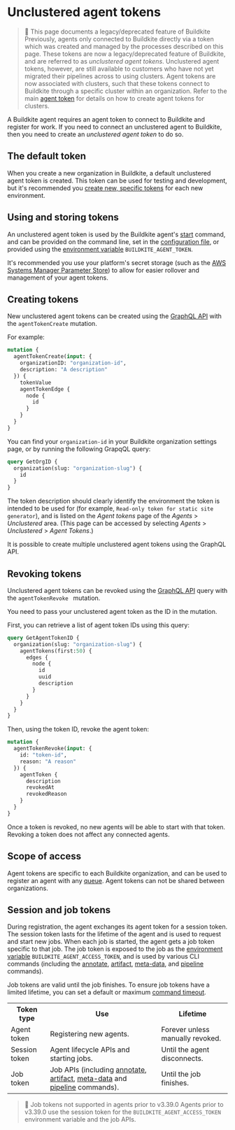# Unclustered agent tokens

>📘 This page documents a legacy/deprecated feature of Buildkite
> Previously, agents only connected to Buildkite directly via a token which was created and managed by the processes described on this page. These tokens are now a legacy/deprecated feature of Buildkite, and are referred to as _unclustered agent tokens_. Unclustered agent tokens, however, are still available to customers who have not yet migrated their pipelines across to using clusters.
> Agent tokens are now associated with clusters, such that these tokens connect to Buildkite through a specific cluster within an organization. Refer to the main [agent token](/docs/agent/v3/tokens) for details on how to create agent tokens for clusters.

A Buildkite agent requires an agent token to connect to Buildkite and register for work. If you need to connect an unclustered agent to Buildkite, then you need to create an _unclustered agent token_ to do so.

<!-- If you are an admin of your Buildkite organization, you can view the tokens on your [Agents page](https://buildkite.com/organizations/-/agents). -->

## The default token

<!-- Is this section still valid? Should this instead be called the 'initial unclustered agent token'? -->

When you create a new organization in Buildkite, a default unclustered agent token is created. This token can be used for testing and development, but it's recommended you [create new, specific tokens](#creating-tokens) for each new environment.

## Using and storing tokens

An unclustered agent token is used by the Buildkite agent's [start](/docs/agent/v3/cli-start#starting-an-agent) command, and can be provided on the command line, set in the [configuration file](/docs/agent/v3/configuration), or provided using the [environment variable](/docs/pipelines/environment-variables) `BUILDKITE_AGENT_TOKEN`.

It's recommended you use your platform's secret storage (such as the [AWS Systems Manager Parameter Store](https://docs.aws.amazon.com/systems-manager/latest/userguide/systems-manager-paramstore.html)) to allow for easier rollover and management of your agent tokens.

## Creating tokens

New unclustered agent tokens can be created using the [GraphQL API](/docs/apis/graphql-api) with the `agentTokenCreate` mutation.

For example:

```graphql
mutation {
  agentTokenCreate(input: {
    organizationID: "organization-id",
    description: "A description"
  }) {
    tokenValue
    agentTokenEdge {
      node {
        id
      }
    }
  }
}
```

You can find your `organization-id` in your Buildkite organization settings page, or by running the following GrapqQL query:

```graphql
query GetOrgID {
  organization(slug: "organization-slug") {
    id
  }
}
```

<!--alex ignore clearly-->

The token description should clearly identify the environment the token is intended to be used for (for example, `Read-only token for static site generator`), and is listed on the _Agent tokens_ page of the _Agents_ > _Unclustered_ area. (This page can be accessed by selecting _Agents_ > _Unclustered_ > _Agent Tokens_.)

It is possible to create multiple unclustered agent tokens using the GraphQL API.

## Revoking tokens

Unclustered agent tokens can be revoked using the [GraphQL API](/docs/apis/graphql/cookbooks/agents#revoke-an-unclustered-agent-token) query with the `agentTokenRevoke ` mutation.

You need to pass your unclustered agent token as the ID in the mutation.

First, you can retrieve a list of agent token IDs using this query:

```graphql
query GetAgentTokenID {
  organization(slug: "organization-slug") {
    agentTokens(first:50) {
      edges {
        node {
          id
          uuid
          description
        }
      }
    }
  }
}
```

Then, using the token ID, revoke the agent token:

```graphql
mutation {
  agentTokenRevoke(input: {
    id: "token-id",
    reason: "A reason"
  }) {
    agentToken {
      description
      revokedAt
      revokedReason
    }
  }
}
```

Once a token is revoked, no new agents will be able to start with that token. Revoking a token does not affect any connected agents.

## Scope of access

Agent tokens are specific to each Buildkite organization, and can be used to register an agent with any [queue](/docs/agent/v3/queues). Agent tokens can not be shared between organizations.

## Session and job tokens

During registration, the agent exchanges its agent token for a session token. The session token lasts for the lifetime of the agent and is used to request and start new jobs. When each job is started, the agent gets a job token specific to that job. The job token is exposed to the job as the [environment variable](/docs/pipelines/environment-variables) `BUILDKITE_AGENT_ACCESS_TOKEN`, and is used by various CLI commands (including the [annotate](/docs/agent/v3/cli-annotate), [artifact](/docs/agent/v3/cli-artifact), [meta-data](/docs/agent/v3/cli-meta-data), and [pipeline](/docs/agent/v3/cli-pipeline) commands).

Job tokens are valid until the job finishes. To ensure job tokens have a limited lifetime, you can set a default or maximum [command timeout](/docs/pipelines/build-timeouts#command-timeouts).

<table>
  <tr>
    <th>Token type</th>
    <th>Use</th>
    <th>Lifetime</th>
  </tr>
  <tr>
    <td>Agent token</td>
    <td>Registering new agents.</td>
    <td>Forever unless manually revoked.</td>
  </tr>
  <tr>
    <td>Session token</td>
    <td>Agent lifecycle APIs and starting jobs.</td>
    <td>Until the agent disconnects.</td>
  </tr>
  <tr>
    <td>Job token</td>
    <td>Job APIs (including <a href="/docs/agent/v3/cli-annotate">annotate</a>,  <a href="/docs/agent/v3/cli-artifact">artifact</a>,  <a href="/docs/agent/v3/cli-meta-data">meta-data</a> and  <a href="/docs/agent/v3/cli-pipeline">pipeline</a> commands).</td>
    <td>Until the job finishes.</td>
  </tr>
</table>

>📘 Job tokens not supported in agents prior to v3.39.0
> Agents prior to v3.39.0 use the session token for the `BUILDKITE_AGENT_ACCESS_TOKEN` environment variable and the job APIs.

